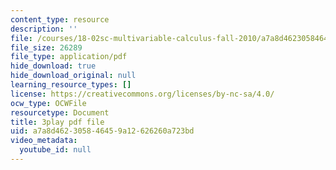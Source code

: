 ```yaml
---
content_type: resource
description: ''
file: /courses/18-02sc-multivariable-calculus-fall-2010/a7a8d462305846459a12626260a723bd_gBuIwfdoOn0.pdf
file_size: 26289
file_type: application/pdf
hide_download: true
hide_download_original: null
learning_resource_types: []
license: https://creativecommons.org/licenses/by-nc-sa/4.0/
ocw_type: OCWFile
resourcetype: Document
title: 3play pdf file
uid: a7a8d462-3058-4645-9a12-626260a723bd
video_metadata:
  youtube_id: null
---
```

